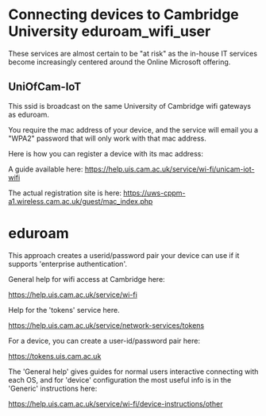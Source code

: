 # Connecting devices to Cambridge University eduroam_wifi_user

These services are almost certain to be "at risk" as the in-house IT services
become increasingly centered around the Online Microsoft offering.

## UniOfCam-IoT

This ssid is broadcast on the same University of Cambridge wifi gateways as eduroam.

You require the mac address of your device, and the service will email you a "WPA2" password that
will only work with that mac address.

Here is how you can register a device with its mac address:

A guide available here: https://help.uis.cam.ac.uk/service/wi-fi/unicam-iot-wifi

The actual registration site is here: https://uws-cppm-a1.wireless.cam.ac.uk/guest/mac_index.php

# eduroam

This approach creates a userid/password pair your device can use if it supports 'enterprise authentication'.

General help for wifi access at Cambridge here:

https://help.uis.cam.ac.uk/service/wi-fi

Help for the 'tokens' service here.

https://help.uis.cam.ac.uk/service/network-services/tokens

For a device, you can create a user-id/password pair here:

https://tokens.uis.cam.ac.uk

The 'General help' gives guides for normal users interactive connecting with each OS, and for
'device' configuration the most useful info is in the 'Generic' instructions here:

https://help.uis.cam.ac.uk/service/wi-fi/device-instructions/other
